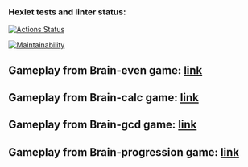 ### Hexlet tests and linter status:
[![Actions Status](https://github.com/Kiatsyndesi/php-project-lvl1/workflows/hexlet-check/badge.svg)](https://github.com/Kiatsyndesi/php-project-lvl1/actions)

[![Maintainability](https://api.codeclimate.com/v1/badges/72938105c1e06553d43a/maintainability)](https://codeclimate.com/github/Kiatsyndesi/php-project-lvl1/maintainability)

## Gameplay from Brain-even game: [link](https://asciinema.org/a/zyNTP15EHgkDcywl49Xq5EQad)

## Gameplay from Brain-calc game: [link](https://asciinema.org/a/Xg3P5H3ItxlsoNmfdwbymV9p3)

## Gameplay from Brain-gcd game: [link](https://asciinema.org/a/g60iuQTMiR0nbkwVxrcKzdoeo)

## Gameplay from Brain-progression game: [link](https://asciinema.org/a/fYnqxw9FAYqrJdDBCgTNT4jGj)
